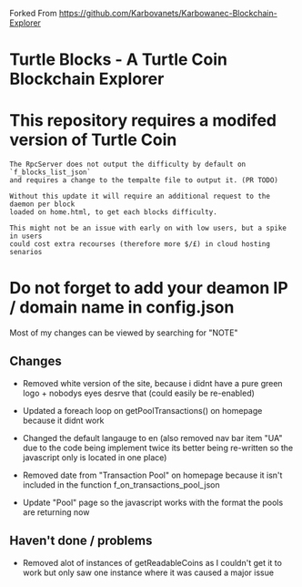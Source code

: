 Forked From https://github.com/Karbovanets/Karbowanec-Blockchain-Explorer

# Turtle Blocks - A Turtle Coin Blockchain Explorer
# This repository requires a modifed version of Turtle Coin
    The RpcServer does not output the difficulty by default on `f_blocks_list_json`
    and requires a change to the tempalte file to output it. (PR TODO)
    
    Without this update it will require an additional request to the daemon per block 
    loaded on home.html, to get each blocks difficulty. 
    
    This might not be an issue with early on with low users, but a spike in users 
    could cost extra recourses (therefore more $/£) in cloud hosting senarios 
    
# Do not forget to add your deamon IP / domain name in config.json 

Most of my changes can be viewed by searching for "NOTE"

## Changes
- Removed white version of the site, because i didnt have a pure green logo +
    nobodys eyes desrve that (could easily be re-enabled)

- Updated a foreach loop on getPoolTransactions() on homepage because it didnt
    work

- Changed the default langauge to en (also removed nav bar item "UA" due to the code
    being implement twice its better being re-written so the javascript only
    is located in one place)

- Removed date from "Transaction Pool" on homepage because it isn't included
    in the function f_on_transactions_pool_json

-  Update "Pool" page so the javascript works with the format the pools are
    returning now

##  Haven't done / problems
 - Removed alot of instances of getReadableCoins as I couldn't get it to work
   but only saw one instance where it was caused a major issue
 

